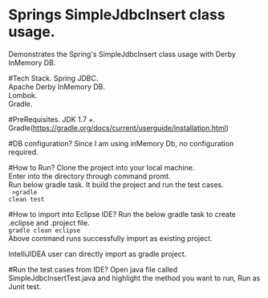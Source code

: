# Springs SimpleJdbcInsert class usage.
Demonstrates the Spring's SimpleJdbcInsert class usage with Derby InMemory DB.

#Tech Stack.
Spring JDBC. <br/>
Apache Derby InMemory DB. <br/>
Lombok. <br/>
Gradle. <br/>

#PreRequisites.
JDK 1.7 +. <br/>
Gradle(https://gradle.org/docs/current/userguide/installation.html)

#DB configuration?
Since I am using inMemory Db, no configuration required.

#How to Run?
Clone the project into your local machine. <br/>
Enter into the directory through command promt. <br/>
Run below gradle task. It build the project and run the test cases. <br/>
<code> >gradle clean test </code>

#How to import into Eclipse IDE?
Run the below gradle task to create .eclipse and .project file. <br/>
<code>gradle clean eclipse</code>
<br/>
Above command runs successfully import as existing project.<br/>

IntelliJIDEA user can directly import as gradle project.

#Run the test cases from IDE?
Open java file called SimpleJdbcInsertTest.java and highlight the method you want to run, Run as Junit test.

